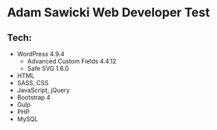 # Adam Sawicki Web Developer Test
## Tech:
- WordPress 4.9.4
  - Advanced Custom Fields 4.4.12
  - Safe SVG 1.6.0
- HTML
- SASS, CSS
- JavaScript, jQuery
- Bootstrap 4
- Gulp
- PHP
- MySQL